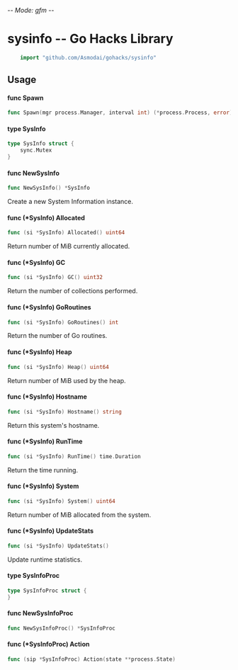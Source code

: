 -*- Mode: gfm -*-

# sysinfo -- Go Hacks Library

```go
    import "github.com/Asmodai/gohacks/sysinfo"
```

## Usage

#### func  Spawn

```go
func Spawn(mgr process.Manager, interval int) (*process.Process, error)
```

#### type SysInfo

```go
type SysInfo struct {
	sync.Mutex
}
```


#### func  NewSysInfo

```go
func NewSysInfo() *SysInfo
```
Create a new System Information instance.

#### func (*SysInfo) Allocated

```go
func (si *SysInfo) Allocated() uint64
```
Return number of MiB currently allocated.

#### func (*SysInfo) GC

```go
func (si *SysInfo) GC() uint32
```
Return the number of collections performed.

#### func (*SysInfo) GoRoutines

```go
func (si *SysInfo) GoRoutines() int
```
Return the number of Go routines.

#### func (*SysInfo) Heap

```go
func (si *SysInfo) Heap() uint64
```
Return number of MiB used by the heap.

#### func (*SysInfo) Hostname

```go
func (si *SysInfo) Hostname() string
```
Return this system's hostname.

#### func (*SysInfo) RunTime

```go
func (si *SysInfo) RunTime() time.Duration
```
Return the time running.

#### func (*SysInfo) System

```go
func (si *SysInfo) System() uint64
```
Return number of MiB allocated from the system.

#### func (*SysInfo) UpdateStats

```go
func (si *SysInfo) UpdateStats()
```
Update runtime statistics.

#### type SysInfoProc

```go
type SysInfoProc struct {
}
```


#### func  NewSysInfoProc

```go
func NewSysInfoProc() *SysInfoProc
```

#### func (*SysInfoProc) Action

```go
func (sip *SysInfoProc) Action(state **process.State)
```
